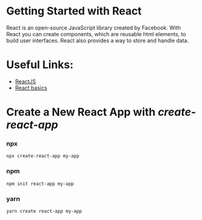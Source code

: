 # Getting Started with React

React is an open-source JavaScript library created by Facebook. With React you can create components, which are reusable html elements, to build user interfaces. React also provides a way to store and handle data.

# Useful Links:
* [ReactJS](https://reactjs.org/docs/getting-started.html)
* [React basics](https://medium.freecodecamp.org/everything-you-need-to-know-about-react-eaedf53238c4)

# Create a New React App with _create-react-app_
### npx
```
npx create-react-app my-app
```


### npm
```
npm init react-app my-app
```

### yarn
```
yarn create react-app my-app
```
